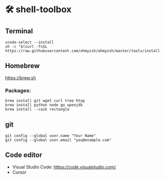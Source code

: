 # 🛠️ shell-toolbox

## Terminal

```
xcode-select --install
sh -c "$(curl -fsSL https://raw.githubusercontent.com/ohmyzsh/ohmyzsh/master/tools/install.sh)"
```

## Homebrew

https://brew.sh

### Packages:

```
brew install git wget curl tree htop
brew install python node go openjdk
brew install --cask rectangle
```

## git

```
git config --global user.name "Your Name"
git config --global user.email "you@example.com"
```

## Code editor

- Visual Studio Code: https://code.visualstudio.com/
- Cursor
